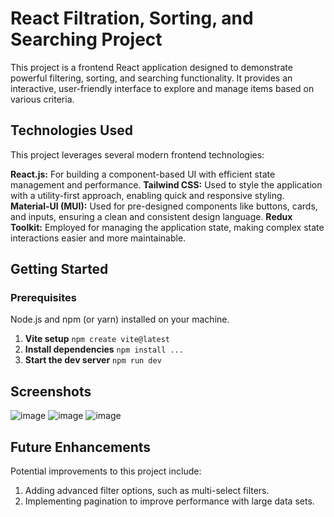 # React Filtration, Sorting, and Searching Project
This project is a frontend React application designed to demonstrate powerful filtering, sorting, and searching functionality. It provides an interactive, user-friendly interface to explore and manage items based on various criteria.
## Technologies Used
This project leverages several modern frontend technologies:

**React.js:** For building a component-based UI with efficient state management and performance.
**Tailwind CSS:** Used to style the application with a utility-first approach, enabling quick and responsive styling.
**Material-UI (MUI):** Used for pre-designed components like buttons, cards, and inputs, ensuring a clean and consistent design language.
**Redux Toolkit:** Employed for managing the application state, making complex state interactions easier and more maintainable.

## Getting Started
### Prerequisites
Node.js and npm (or yarn) installed on your machine.
1. **Vite setup**
   `npm create vite@latest`
2. **Install dependencies**
   `npm install ...`
3. **Start the dev server**
   `npm run dev`
## Screenshots
![image](https://github.com/user-attachments/assets/c7095f04-53f4-4df9-a423-bfecec16c72b)
![image](https://github.com/user-attachments/assets/e5afa122-3709-4708-be31-538f3c8d15e6)
![image](https://github.com/user-attachments/assets/25d8da78-6e9a-45a0-9bc7-392a8b817fb6)


## Future Enhancements
Potential improvements to this project include:

1. Adding advanced filter options, such as multi-select filters.
2. Implementing pagination to improve performance with large data sets.
